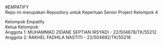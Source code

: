 #EMPATIFY  
Repo ini merupakan Repository untuk Keperluan Senior Project Kelompok 4  

Kelompok Empatify  
Ketua Kelompok:  
Anggota 1: MUHAMMAD ZIDANE SEPTIAN IRSYADI - 22/504678/TK/55212  
Anggota 2: RAKHEL FADHILA NASTITI - 22/504692/TK/55216  

